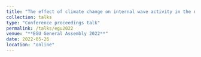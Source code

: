 ```yaml
---
title: "The effect of climate change on internal wave activity in the Andaman Sea"
collection: talks
type: "Conference proceedings talk"
permalink: /talks/egu2022
venue: "**EGU General Assembly 2022**"
date: 2022-05-26
location: "online"
---
```


